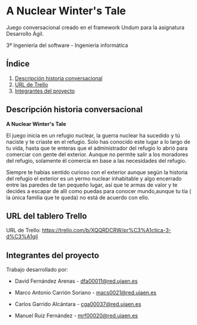# A Nuclear Winter's Tale

Juego conversacional creado en el framework Undum para la asignatura Desarrollo Ágil.


3º Ingeniería del software - Ingeniería informática

## Índice
 1. [Descripción historia conversacional](#historia)
 2. [URL de Trello](#Trello)
 3. [Integrantes del proyecto](#Evolución)


<a name="historia"></a>
## Descripción historia conversacional

**A Nuclear Winter's Tale**

El juego inicia en un refugio nuclear, la guerra nuclear ha sucedido y tú naciste y te criaste en el refugio. Solo has conocido este lugar a lo largo de tu vida, hasta que te enteras que el administrador del refugio lo abrió para comerciar con gente del exterior. Aunque no permite salir a los moradores del refugio, solamente él comercia en base a las necesidades del refugio.

Siempre te habías sentido curioso con el exterior aunque según la historia del refugio el exterior es un yermo nuclear inhabitable y algo encerrado entre las paredes de tan pequeño lugar, así que te armas de valor y te decides a escapar de allí como puedas para conocer mundo,aunque tu tía ( la única familia que te queda) no está de acuerdo con ello.


<a name="Trello"></a>
## URL del tablero Trello

URL de Trello: https://trello.com/b/XQQRDCRW/pr%C3%A1ctica-3-d%C3%A1gil


<a name="Evolución"></a>
## Integrantes del proyecto

Trabajo desarrollado por:


- David Fernández Arenas - dfa00011@red.ujaen.es

- Marco Antonio Carrión Soriano - macs0021@red.ujaen.es

- Carlos Garrido Alcántara - cga00037@red.ujaen.es

- Manuel Ruiz Fernández - mrf00020@red.ujaen.es


